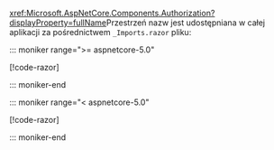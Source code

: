 <xref:Microsoft.AspNetCore.Components.Authorization?displayProperty=fullName>Przestrzeń nazw jest udostępniana w całej aplikacji za pośrednictwem `_Imports.razor` pliku:

::: moniker range=">= aspnetcore-5.0"

[!code-razor[](imports-standalone-5x.razor?highlight=3)]

::: moniker-end

::: moniker range="< aspnetcore-5.0"

[!code-razor[](imports-standalone-3x.razor?highlight=3)]

::: moniker-end
